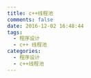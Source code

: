 ```yaml
---
title: c++线程池
comments: false
date: 2016-12-02 16:48:44
tags:
  - 程序设计
  - c++ 线程池
categories:
  - 程序设计
  - c++线程池
---
```

